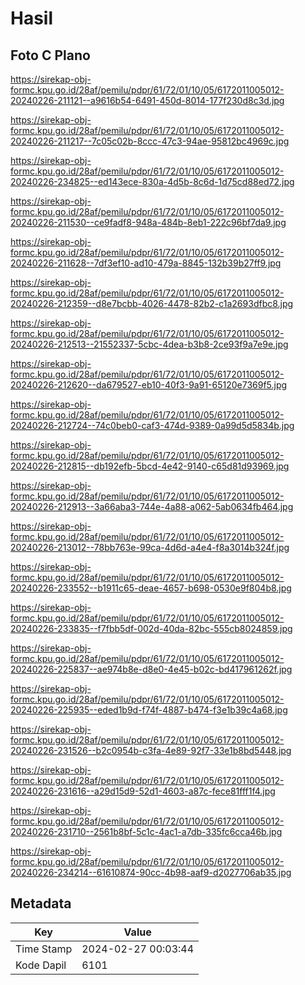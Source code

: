 # Hasil

## Foto C Plano

https://sirekap-obj-formc.kpu.go.id/28af/pemilu/pdpr/61/72/01/10/05/6172011005012-20240226-211121--a9616b54-6491-450d-8014-177f230d8c3d.jpg

https://sirekap-obj-formc.kpu.go.id/28af/pemilu/pdpr/61/72/01/10/05/6172011005012-20240226-211217--7c05c02b-8ccc-47c3-94ae-95812bc4969c.jpg

https://sirekap-obj-formc.kpu.go.id/28af/pemilu/pdpr/61/72/01/10/05/6172011005012-20240226-234825--ed143ece-830a-4d5b-8c6d-1d75cd88ed72.jpg

https://sirekap-obj-formc.kpu.go.id/28af/pemilu/pdpr/61/72/01/10/05/6172011005012-20240226-211530--ce9fadf8-948a-484b-8eb1-222c96bf7da9.jpg

https://sirekap-obj-formc.kpu.go.id/28af/pemilu/pdpr/61/72/01/10/05/6172011005012-20240226-211628--7df3ef10-ad10-479a-8845-132b39b27ff9.jpg

https://sirekap-obj-formc.kpu.go.id/28af/pemilu/pdpr/61/72/01/10/05/6172011005012-20240226-212359--d8e7bcbb-4026-4478-82b2-c1a2693dfbc8.jpg

https://sirekap-obj-formc.kpu.go.id/28af/pemilu/pdpr/61/72/01/10/05/6172011005012-20240226-212513--21552337-5cbc-4dea-b3b8-2ce93f9a7e9e.jpg

https://sirekap-obj-formc.kpu.go.id/28af/pemilu/pdpr/61/72/01/10/05/6172011005012-20240226-212620--da679527-eb10-40f3-9a91-65120e7369f5.jpg

https://sirekap-obj-formc.kpu.go.id/28af/pemilu/pdpr/61/72/01/10/05/6172011005012-20240226-212724--74c0beb0-caf3-474d-9389-0a99d5d5834b.jpg

https://sirekap-obj-formc.kpu.go.id/28af/pemilu/pdpr/61/72/01/10/05/6172011005012-20240226-212815--db192efb-5bcd-4e42-9140-c65d81d93969.jpg

https://sirekap-obj-formc.kpu.go.id/28af/pemilu/pdpr/61/72/01/10/05/6172011005012-20240226-212913--3a66aba3-744e-4a88-a062-5ab0634fb464.jpg

https://sirekap-obj-formc.kpu.go.id/28af/pemilu/pdpr/61/72/01/10/05/6172011005012-20240226-213012--78bb763e-99ca-4d6d-a4e4-f8a3014b324f.jpg

https://sirekap-obj-formc.kpu.go.id/28af/pemilu/pdpr/61/72/01/10/05/6172011005012-20240226-233552--b1911c65-deae-4657-b698-0530e9f804b8.jpg

https://sirekap-obj-formc.kpu.go.id/28af/pemilu/pdpr/61/72/01/10/05/6172011005012-20240226-233835--f7fbb5df-002d-40da-82bc-555cb8024859.jpg

https://sirekap-obj-formc.kpu.go.id/28af/pemilu/pdpr/61/72/01/10/05/6172011005012-20240226-225837--ae974b8e-d8e0-4e45-b02c-bd417961262f.jpg

https://sirekap-obj-formc.kpu.go.id/28af/pemilu/pdpr/61/72/01/10/05/6172011005012-20240226-225935--eded1b9d-f74f-4887-b474-f3e1b39c4a68.jpg

https://sirekap-obj-formc.kpu.go.id/28af/pemilu/pdpr/61/72/01/10/05/6172011005012-20240226-231526--b2c0954b-c3fa-4e89-92f7-33e1b8bd5448.jpg

https://sirekap-obj-formc.kpu.go.id/28af/pemilu/pdpr/61/72/01/10/05/6172011005012-20240226-231616--a29d15d9-52d1-4603-a87c-fece81fff1f4.jpg

https://sirekap-obj-formc.kpu.go.id/28af/pemilu/pdpr/61/72/01/10/05/6172011005012-20240226-231710--2561b8bf-5c1c-4ac1-a7db-335fc6cca46b.jpg

https://sirekap-obj-formc.kpu.go.id/28af/pemilu/pdpr/61/72/01/10/05/6172011005012-20240226-234214--61610874-90cc-4b98-aaf9-d2027706ab35.jpg


## Metadata

| Key        | Value               |
| ---------- | ------------------- |
| Time Stamp | 2024-02-27 00:03:44 |
| Kode Dapil | 6101                |



